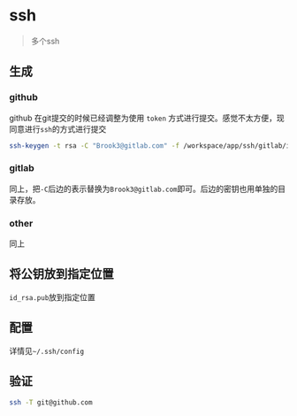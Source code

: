 # ssh
> 多个ssh

## 生成
### github
github 在git提交的时候已经调整为使用 `token` 方式进行提交。感觉不太方便，现同意进行`ssh`的方式进行提交
```sh
ssh-keygen -t rsa -C "Brook3@gitlab.com" -f /workspace/app/ssh/gitlab/id_rsa

```

### gitlab
同上，把`-C`后边的表示替换为`Brook3@gitlab.com`即可。后边的密钥也用单独的目录存放。

### other
同上

## 将公钥放到指定位置
`id_rsa.pub`放到指定位置

## 配置
详情见`~/.ssh/config`

## 验证
```sh
ssh -T git@github.com
```

